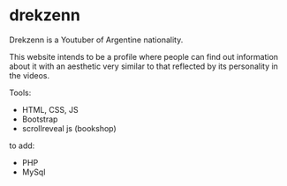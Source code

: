 # drekzenn

Drekzenn is a Youtuber of Argentine nationality.

This website intends to be a profile where people can find out information about it with an aesthetic very similar to that reflected by its personality in the videos.

Tools:
- HTML, CSS, JS
- Bootstrap
- scrollreveal js (bookshop)

to add:
- PHP
- MySql
